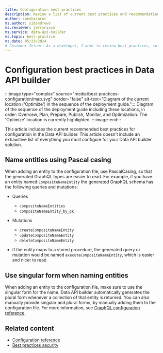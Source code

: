 ```yaml
---
title: Configuration best practices
description: Review a list of current best practices and recommendations for the configuration metadata in Data API builder.
author: seesharprun
ms.author: sidandrews
ms.reviewer: jerrynixon
ms.service: data-api-builder
ms.topic: best-practice
ms.date: 05/23/2024
# Customer Intent: As a developer, I want to review best practices, so that I can configure my API using current best practices.
---
```


# Configuration best practices in Data API builder

:::image type="complex" source="media/best-practices-configuration/map.svg" border="false" alt-text="Diagram of the current location ('Optimize') in the sequence of the deployment guide.":::
Diagram of the sequence of the deployment guide including these locations, in order: Overview, Plan, Prepare, Publish, Monitor, and Optimization. The 'Optimize' location is currently highlighted.
:::image-end:::

This article includes the current recommended best practices for configuration in the Data API builder. This article doesn't include an exhaustive list of everything you must configure for your Data API builder solution.

## Name entities using Pascal casing

When adding an entity to the configuration file, use PascalCasing, so that the generated GraphQL types are easier to read. For example, if you have an entity named `CompositeNameEntity` the generated GraphQL schema has the following queries and mutations:

- Queries
  - `compositeNameEntities`
  - `compositeNameEntity_by_pk`
- Mutations
  - `createCompositeNameEntity`
  - `updateCompositeNameEntity`
  - `deleteCompositeNameEntity`

- If the entity maps to a stored procedure, the generated query or mutation would be named `executeCompositeNameEntity`, which is easier and nicer to read.

## Use singular form when naming entities

When adding an entity to the configuration file, make sure to use the singular form for the name. Data API builder automatically generates the plural form whenever a collection of that entity is returned. You can also manually provide singular and plural forms, by manually adding them to the configuration file. For more information, see [GraphQL configuration reference](../reference-configuration.md#graphql-entities).

## Related content

- [Configuration reference](../reference-configuration.md)
- [Best practices security](best-practices-security.md)
